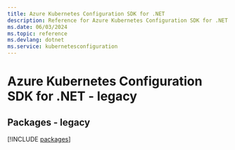 ```yaml
---
title: Azure Kubernetes Configuration SDK for .NET
description: Reference for Azure Kubernetes Configuration SDK for .NET
ms.date: 06/03/2024
ms.topic: reference
ms.devlang: dotnet
ms.service: kubernetesconfiguration
---
```

# Azure Kubernetes Configuration SDK for .NET - legacy
## Packages - legacy
[!INCLUDE [packages](kubernetes-configuration-index.md)]